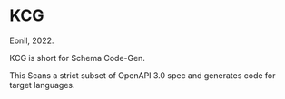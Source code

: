 KCG
===
Eonil, 2022.

KCG is short for Schema Code-Gen.

This Scans a strict subset of OpenAPI 3.0 spec 
and generates code for target languages.